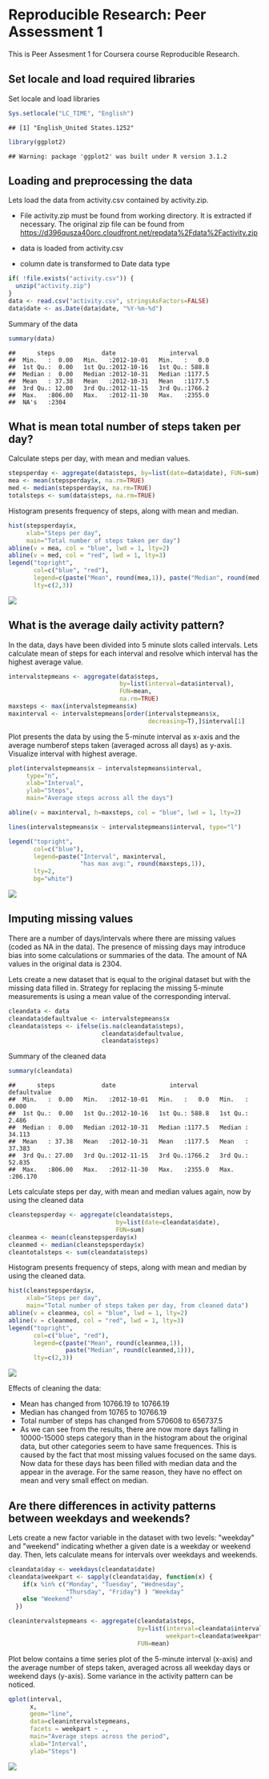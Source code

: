 # Reproducible Research: Peer Assessment 1

This is Peer Assesment 1 for Coursera course Reproducible Research.

## Set locale and load required libraries

Set locale and load libraries


```r
Sys.setlocale("LC_TIME", "English")
```

```
## [1] "English_United States.1252"
```

```r
library(ggplot2)
```

```
## Warning: package 'ggplot2' was built under R version 3.1.2
```

## Loading and preprocessing the data

Lets load the data from activity.csv contained by activity.zip. 

- File activity.zip must be found from working directory. 
  It is extracted if necessary. The original zip file can be found from 
  https://d396qusza40orc.cloudfront.net/repdata%2Fdata%2Factivity.zip
  
- data is loaded from activity.csv

- column date is transformed to Date data type


```r
if( !file.exists("activity.csv")) {
  unzip("activity.zip")
}
data <- read.csv("activity.csv", stringsAsFactors=FALSE)
data$date <- as.Date(data$date, "%Y-%m-%d")
```

Summary of the data


```r
summary(data)
```

```
##      steps             date               interval     
##  Min.   :  0.00   Min.   :2012-10-01   Min.   :   0.0  
##  1st Qu.:  0.00   1st Qu.:2012-10-16   1st Qu.: 588.8  
##  Median :  0.00   Median :2012-10-31   Median :1177.5  
##  Mean   : 37.38   Mean   :2012-10-31   Mean   :1177.5  
##  3rd Qu.: 12.00   3rd Qu.:2012-11-15   3rd Qu.:1766.2  
##  Max.   :806.00   Max.   :2012-11-30   Max.   :2355.0  
##  NA's   :2304
```

## What is mean total number of steps taken per day?

Calculate steps per day, with mean and median values.


```r
stepsperday <- aggregate(data$steps, by=list(date=data$date), FUN=sum)
mea <- mean(stepsperday$x, na.rm=TRUE)
med <- median(stepsperday$x, na.rm=TRUE)
totalsteps <- sum(data$steps, na.rm=TRUE)
```

Histogram presents frequency of steps, along with mean and median.


```r
hist(stepsperday$x, 
     xlab="Steps per day", 
     main="Total number of steps taken per day")
abline(v = mea, col = "blue", lwd = 1, lty=2)
abline(v = med, col = "red", lwd = 1, lty=3)
legend("topright", 
       col=c("blue", "red"),
       legend=c(paste("Mean", round(mea,1)), paste("Median", round(med,1))), 
       lty=c(2,3))
```

![](./PA1_template_files/figure-html/unnamed-chunk-5-1.png) 

## What is the average daily activity pattern?

In the data, days have been divided into 5 minute slots called intervals. 
Lets calculate mean of steps for each interval and resolve which interval has 
the highest average value.


```r
intervalstepmeans <- aggregate(data$steps, 
                               by=list(interval=data$interval), 
                               FUN=mean, 
                               na.rm=TRUE)
maxsteps <- max(intervalstepmeans$x)
maxinterval <- intervalstepmeans[order(intervalstepmeans$x,
                                       decreasing=T),]$interval[1]
```

Plot presents the data by using the 5-minute interval as x-axis and the 
average numberof steps taken (averaged across all days) as y-axis. Visualize 
interval with highest average.


```r
plot(intervalstepmeans$x ~ intervalstepmeans$interval, 
     type="n",
     xlab="Interval", 
     ylab="Steps",
     main="Average steps across all the days")

abline(v = maxinterval, h=maxsteps, col = "blue", lwd = 1, lty=2)

lines(intervalstepmeans$x ~ intervalstepmeans$interval, type="l")

legend("topright", 
       col=c("blue"),
       legend=paste("Interval", maxinterval, 
                    "has max avg:", round(maxsteps,1)),
       lty=2,
       bg="white")
```

![](./PA1_template_files/figure-html/unnamed-chunk-7-1.png) 

## Imputing missing values

There are a number of days/intervals where there are missing values (coded 
as NA in the data). The presence of missing days may introduce bias into 
some calculations or summaries of the data. The amount of NA values in the
original data is 2304.

Lets create a new dataset that is equal to the original dataset but with 
the missing data filled in. Strategy for replacing the missing 5-minute 
measurements is using a mean value of the corresponding interval. 


```r
cleandata <- data
cleandata$defaultvalue <- intervalstepmeans$x
cleandata$steps <- ifelse(is.na(cleandata$steps), 
                          cleandata$defaultvalue, 
                          cleandata$steps)
```
Summary of the cleaned data


```r
summary(cleandata)
```

```
##      steps             date               interval       defaultvalue    
##  Min.   :  0.00   Min.   :2012-10-01   Min.   :   0.0   Min.   :  0.000  
##  1st Qu.:  0.00   1st Qu.:2012-10-16   1st Qu.: 588.8   1st Qu.:  2.486  
##  Median :  0.00   Median :2012-10-31   Median :1177.5   Median : 34.113  
##  Mean   : 37.38   Mean   :2012-10-31   Mean   :1177.5   Mean   : 37.383  
##  3rd Qu.: 27.00   3rd Qu.:2012-11-15   3rd Qu.:1766.2   3rd Qu.: 52.835  
##  Max.   :806.00   Max.   :2012-11-30   Max.   :2355.0   Max.   :206.170
```

Lets calculate steps per day, with mean and median values again, 
now by using the cleaned data


```r
cleanstepsperday <- aggregate(cleandata$steps,
                              by=list(date=cleandata$date), 
                              FUN=sum)
cleanmea <- mean(cleanstepsperday$x)
cleanmed <- median(cleanstepsperday$x)
cleantotalsteps <- sum(cleandata$steps)
```

Histogram presents frequency of steps, along with mean and median by using 
the cleaned data.


```r
hist(cleanstepsperday$x, 
     xlab="Steps per day", 
     main="Total number of steps taken per day, from cleaned data")
abline(v = cleanmea, col = "blue", lwd = 1, lty=2)
abline(v = cleanmed, col = "red", lwd = 1, lty=3)
legend("topright", 
       col=c("blue", "red"),
       legend=c(paste("Mean", round(cleanmea,1)), 
                paste("Median", round(cleanmed,1))), 
       lty=c(2,3))
```

![](./PA1_template_files/figure-html/unnamed-chunk-11-1.png) 

Effects of cleaning the data:

- Mean has changed from 10766.19 to 
  10766.19
- Median has changed from 10765 to 
  10766.19
- Total number of steps has changed from 570608 to 
  656737.5
- As we can see from the results, there are now more days falling in 
  10000-15000 steps category than in the histogram about the original 
  data, but other categories seem to have same frequences. This is 
  caused by the fact that most missing values focused on the same days. 
  Now data for these days has been filled with median data and the appear 
  in the average. For the same reason, they have no effect on mean and 
  very small effect on median.


## Are there differences in activity patterns between weekdays and weekends?

Lets create a new factor variable in the dataset with two levels:
"weekday" and "weekend" indicating whether a given date is a weekday 
or weekend day. Then, lets calculate means for intervals over weekdays 
and weekends.


```r
cleandata$day <- weekdays(cleandata$date)
cleandata$weekpart <- sapply(cleandata$day, function(x) { 
    if(x %in% c("Monday", "Tuesday", "Wednesday", 
                "Thursday", "Friday") ) "Weekday" 
    else "Weekend"
  })

cleanintervalstepmeans <- aggregate(cleandata$steps, 
                                    by=list(interval=cleandata$interval, 
                                            weekpart=cleandata$weekpart), 
                                    FUN=mean)
```

Plot below contains a time series plot of the 5-minute interval (x-axis) 
and the average number of steps taken, averaged across all weekday days 
or weekend days (y-axis). Some variance in the activity pattern can be noticed.


```r
qplot(interval, 
      x, 
      geom="line",
      data=cleanintervalstepmeans, 
      facets = weekpart ~ ., 
      main="Average steps across the period", 
      xlab="Interval", 
      ylab="Steps")
```

![](./PA1_template_files/figure-html/unnamed-chunk-13-1.png) 
